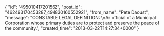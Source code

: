  {
   "id": "495010417201562",
   "post_id": "462493170453287_494830160552921",
   "from_name": "Pete Daoust",
   "message": "CONSTABLE LEGAL DEFINITION: \nAn official of a Municipal Corporation whose primary duties are to protect and preserve the peace of the community.",
   "created_time": "2013-03-22T14:27:34+0000"
 }
